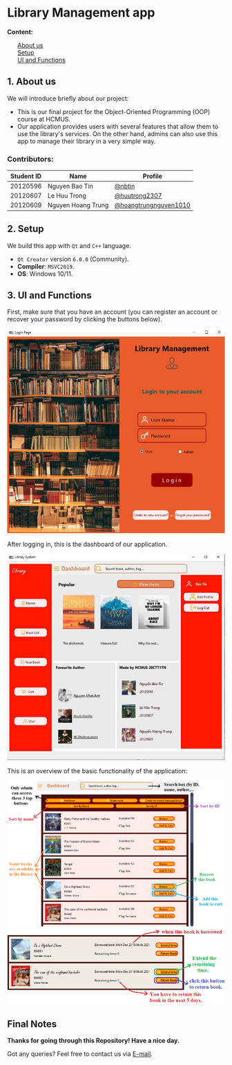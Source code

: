 # Library Management app
<!-- <p align="center">
  <img src="images/SMTP-IMAP.png" alt="Remote Control" style="border-radius:50%"/>
</p> -->

**Content:**
<ul style="list-style-type: none">
    <li><a href="#about">About us</a></li>
    <li><a href="#set_up">Setup</a></li>
    <li><a href="#demo">UI and Functions</a></li>
</ul>

<h5 id="about"></h5>

## 1. About us
We will introduce briefly about our project:

+ This is our final project for the Object-Oriented Programming (OOP) course at HCMUS.
+ Our application provides users with several features that allow them to use the library's services. On the other hand, admins can also use this app to manage their library in a very simple way.

  
<!-- <img src="images/documentation.png"> -->


### Contributors:

|   Student ID   |            Name               | Profile 
|----------------|-------------------------------|----------------------------
|    20120596    |Nguyen Bao Tin | [@nbtin](https://github.com/nbtin)            
|    20120607    |Le Huu Trong | [@huutrong2307](https://github.com/huutrong2307)           
|    20120609    |Nguyen Hoang Trung | [@hoangtrungnguyen1010](https://github.com/hoangtrungnguyen1010)

<h5 id="set_up"></h5>

## 2. Setup

We build this app with `Qt` and `C++` language.
* `Qt Creator` version `6.0.0` (Community).
* **Compiler**: `MSVC2019`.
* **OS**: Windows 10/11.


<h5 id="demo"></h5>

## 3. UI and Functions
First, make sure that you have an account (you can register an account or recover your password by clicking the buttons below). 

<img src="imgs/login.jpg">

After logging in, this is the dashboard of our application.

<img src="imgs/dashboard.jpg">

This is an overview of the basic functionality of the application:

<img src="imgs/user_functions.png">
<img src="imgs/user_functions1.png">

## Final Notes

**Thanks for going through this Repository! Have a nice day.**

Got any queries? Feel free to contact us via <a href = "mailto: baotin2402@gmail.com">E-mail</a>.